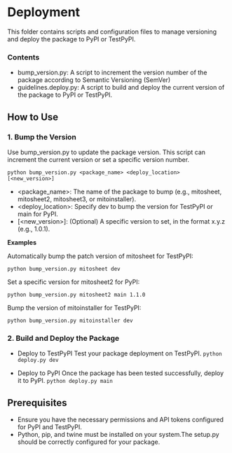 # Deployment

This folder contains scripts and configuration files to manage versioning and deploy the package to PyPI or TestPyPI.

### Contents

- bump_version.py: A script to increment the version number of the package according to Semantic Versioning (SemVer)
- guidelines.deploy.py: A script to build and deploy the current version of the package to PyPI or TestPyPI.

## How to Use

### 1. Bump the Version
Use bump_version.py to update the package version. This script can increment the current version or set a specific version number.

`python bump_version.py <package_name> <deploy_location> [<new_version>]`

- <package_name>: The name of the package to bump (e.g., mitosheet, mitosheet2, mitosheet3, or mitoinstaller).
- <deploy_location>: Specify dev to bump the version for TestPyPI or main for PyPI.
- [<new_version>]: (Optional) A specific version to set, in the format x.y.z (e.g., 1.0.1).

**Examples**

Automatically bump the patch version of mitosheet for TestPyPI:

`python bump_version.py mitosheet dev`

Set a specific version for mitosheet2 for PyPI:

`python bump_version.py mitosheet2 main 1.1.0`

Bump the version of mitoinstaller for TestPyPI:

`python bump_version.py mitoinstaller dev`

### 2. Build and Deploy the Package

- Deploy to TestPyPI
Test your package deployment on TestPyPI.
`python deploy.py dev`

- Deploy to PyPI
Once the package has been tested successfully, deploy it to PyPI.
`python deploy.py main`

## Prerequisites

- Ensure you have the necessary permissions and API tokens configured for PyPI and TestPyPI.
- Python, pip, and twine must be installed on your system.The setup.py should be correctly configured for your package.
